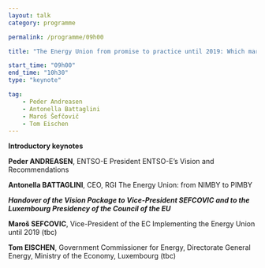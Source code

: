 ```yaml
---
layout: talk
category: programme

permalink: /programme/09h00

title: "The Energy Union from promise to practice until 2019: Which market for the Customer? What disruptive Innovation? Which narrative?"

start_time: "09h00"
end_time: "10h30"
type: "keynote"

tag: 
    - Peder Andreasen
    - Antonella Battaglini
    - Maroš Šefčovič
    - Tom Eischen
---
```


**Introductory keynotes**
 
__Peder ANDREASEN__, ENTSO-E President
ENTSO-E’s Vision and Recommendations

__Antonella BATTAGLINI__, CEO, RGI
The Energy Union: from NIMBY to PIMBY

__*Handover of the Vision Package to Vice-President SEFCOVIC and to the Luxembourg Presidency of the Council of the EU*__

__Maroš SEFCOVIC__, Vice-President of the EC
Implementing the Energy Union until 2019 (tbc)

__Tom EISCHEN__, Government Commissioner for Energy, Directorate General Energy, Ministry of the Economy, Luxembourg (tbc)




